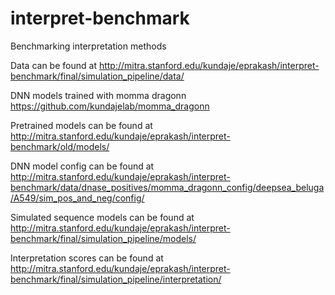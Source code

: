 # interpret-benchmark
Benchmarking interpretation methods

Data can be found at http://mitra.stanford.edu/kundaje/eprakash/interpret-benchmark/final/simulation_pipeline/data/

DNN models trained with momma dragonn https://github.com/kundajelab/momma_dragonn

Pretrained models can be found at http://mitra.stanford.edu/kundaje/eprakash/interpret-benchmark/old/models/

DNN model config can be found at http://mitra.stanford.edu/kundaje/eprakash/interpret-benchmark/data/dnase_positives/momma_dragonn_config/deepsea_beluga/A549/sim_pos_and_neg/config/

Simulated sequence models can be found at http://mitra.stanford.edu/kundaje/eprakash/interpret-benchmark/final/simulation_pipeline/models/

Interpretation scores can be found at http://mitra.stanford.edu/kundaje/eprakash/interpret-benchmark/final/simulation_pipeline/interpretation/
